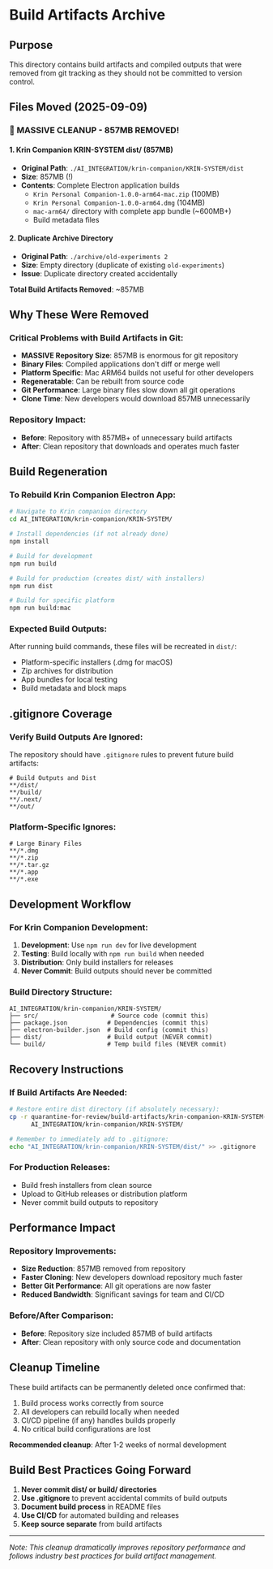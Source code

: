 # Build Artifacts Archive

## Purpose
This directory contains build artifacts and compiled outputs that were removed from git tracking as they should not be committed to version control.

## Files Moved (2025-09-09)

### 🚨 MASSIVE CLEANUP - 857MB REMOVED! 

#### 1. **Krin Companion KRIN-SYSTEM dist/ (857MB)** 
- **Original Path**: `./AI_INTEGRATION/krin-companion/KRIN-SYSTEM/dist`
- **Size**: 857MB (!)
- **Contents**: Complete Electron application builds
  - `Krin Personal Companion-1.0.0-arm64-mac.zip` (100MB)
  - `Krin Personal Companion-1.0.0-arm64.dmg` (104MB)
  - `mac-arm64/` directory with complete app bundle (~600MB+)
  - Build metadata files

#### 2. **Duplicate Archive Directory**
- **Original Path**: `./archive/old-experiments 2`
- **Size**: Empty directory (duplicate of existing `old-experiments`)
- **Issue**: Duplicate directory created accidentally

**Total Build Artifacts Removed**: ~857MB

## Why These Were Removed

### Critical Problems with Build Artifacts in Git:
- **MASSIVE Repository Size**: 857MB is enormous for git repository
- **Binary Files**: Compiled applications don't diff or merge well
- **Platform Specific**: Mac ARM64 builds not useful for other developers
- **Regeneratable**: Can be rebuilt from source code
- **Git Performance**: Large binary files slow down all git operations
- **Clone Time**: New developers would download 857MB unnecessarily

### Repository Impact:
- **Before**: Repository with 857MB+ of unnecessary build artifacts
- **After**: Clean repository that downloads and operates much faster

## Build Regeneration

### To Rebuild Krin Companion Electron App:
```bash
# Navigate to Krin companion directory
cd AI_INTEGRATION/krin-companion/KRIN-SYSTEM/

# Install dependencies (if not already done)
npm install

# Build for development
npm run build

# Build for production (creates dist/ with installers)
npm run dist

# Build for specific platform
npm run build:mac
```

### Expected Build Outputs:
After running build commands, these files will be recreated in `dist/`:
- Platform-specific installers (.dmg for macOS)
- Zip archives for distribution
- App bundles for local testing
- Build metadata and block maps

## .gitignore Coverage

### Verify Build Outputs Are Ignored:
The repository should have `.gitignore` rules to prevent future build artifacts:
```
# Build Outputs and Dist
**/dist/
**/build/
**/.next/
**/out/
```

### Platform-Specific Ignores:
```
# Large Binary Files
**/*.dmg
**/*.zip
**/*.tar.gz
**/*.app
**/*.exe
```

## Development Workflow

### For Krin Companion Development:
1. **Development**: Use `npm run dev` for live development
2. **Testing**: Build locally with `npm run build` when needed
3. **Distribution**: Only build installers for releases
4. **Never Commit**: Build outputs should never be committed

### Build Directory Structure:
```
AI_INTEGRATION/krin-companion/KRIN-SYSTEM/
├── src/                    # Source code (commit this)
├── package.json           # Dependencies (commit this)  
├── electron-builder.json  # Build config (commit this)
├── dist/                  # Build output (NEVER commit)
└── build/                 # Temp build files (NEVER commit)
```

## Recovery Instructions

### If Build Artifacts Are Needed:
```bash
# Restore entire dist directory (if absolutely necessary):
cp -r quarantine-for-review/build-artifacts/krin-companion-KRIN-SYSTEM-dist/dist \
      AI_INTEGRATION/krin-companion/KRIN-SYSTEM/

# Remember to immediately add to .gitignore:
echo "AI_INTEGRATION/krin-companion/KRIN-SYSTEM/dist/" >> .gitignore
```

### For Production Releases:
- Build fresh installers from clean source
- Upload to GitHub releases or distribution platform
- Never commit build outputs to repository

## Performance Impact

### Repository Improvements:
- **Size Reduction**: 857MB removed from repository
- **Faster Cloning**: New developers download repository much faster
- **Better Git Performance**: All git operations are now faster
- **Reduced Bandwidth**: Significant savings for team and CI/CD

### Before/After Comparison:
- **Before**: Repository size included 857MB of build artifacts
- **After**: Clean repository with only source code and documentation

## Cleanup Timeline

These build artifacts can be permanently deleted once confirmed that:
1. Build process works correctly from source
2. All developers can rebuild locally when needed
3. CI/CD pipeline (if any) handles builds properly
4. No critical build configurations are lost

**Recommended cleanup**: After 1-2 weeks of normal development

## Build Best Practices Going Forward

1. **Never commit dist/ or build/ directories**
2. **Use .gitignore** to prevent accidental commits of build outputs
3. **Document build process** in README files
4. **Use CI/CD** for automated building and releases
5. **Keep source separate** from build artifacts

---

*Note: This cleanup dramatically improves repository performance and follows industry best practices for build artifact management.*